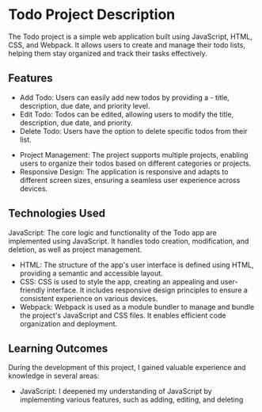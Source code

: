 # Todo Project Description

The Todo project is a simple web application built using JavaScript, HTML, CSS, and Webpack. It allows users to create and manage their todo lists, helping them stay organized and track their tasks effectively.

## Features

- Add Todo: Users can easily add new todos by providing a - title, description, due date, and priority level.
- Edit Todo: Todos can be edited, allowing users to modify the title, description, due date, and priority.
- Delete Todo: Users have the option to delete specific todos from their list.

* Project Management: The project supports multiple projects, enabling users to organize their todos based on different categories or projects.
* Responsive Design: The application is responsive and adapts to different screen sizes, ensuring a seamless user experience across devices.

## Technologies Used

JavaScript: The core logic and functionality of the Todo app are implemented using JavaScript. It handles todo creation, modification, and deletion, as well as project management.

- HTML: The structure of the app's user interface is defined using HTML, providing a semantic and accessible layout.
- CSS: CSS is used to style the app, creating an appealing and user-friendly interface. It includes responsive design principles to ensure a consistent experience on various devices.
- Webpack: Webpack is used as a module bundler to manage and bundle the project's JavaScript and CSS files. It enables efficient code organization and deployment.

## Learning Outcomes

During the development of this project, I gained valuable experience and knowledge in several areas:

- JavaScript: I deepened my understanding of JavaScript by implementing various features, such as adding, editing, and deleting
